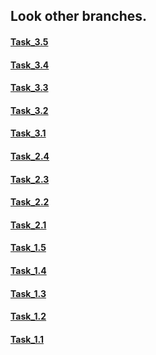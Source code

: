 ## Look other branches.
#### [Task_3.5](https://github.com/elgrenka/test-sozdavatel/tree/Task_3.5 "Task_3.5") <br>
#### [Task_3.4](https://github.com/elgrenka/test-sozdavatel/tree/Task_3.4 "Task_3.4") <br>
#### [Task_3.3](https://github.com/elgrenka/test-sozdavatel/tree/Task_3.3 "Task_3.3") <br>
#### [Task_3.2](https://github.com/elgrenka/test-sozdavatel/tree/Task_3.2 "Task_3.2") <br>
#### [Task_3.1](https://github.com/elgrenka/test-sozdavatel/tree/Task_3.1 "Task_3.1") <br>
#### [Task_2.4](https://github.com/elgrenka/test-sozdavatel/tree/Task_2.4 "Task_2.4") <br>
#### [Task_2.3](https://github.com/elgrenka/test-sozdavatel/tree/Task_2.3 "Task_2.3") <br>
#### [Task_2.2](https://github.com/elgrenka/test-sozdavatel/tree/Task_2.2 "Task_2.2") <br>
#### [Task_2.1](https://github.com/elgrenka/test-sozdavatel/tree/Task_2.1 "Task_2.1") <br>
#### [Task_1.5](https://github.com/elgrenka/test-sozdavatel/tree/Task_1.5 "Task_1.5") <br>
#### [Task_1.4](https://github.com/elgrenka/test-sozdavatel/tree/Task_1.4 "Task_1.4") <br>
#### [Task_1.3](https://github.com/elgrenka/test-sozdavatel/tree/Task_1.3 "Task_1.3") <br>
#### [Task_1.2](https://github.com/elgrenka/test-sozdavatel/tree/Task_1.2 "Task_1.2") <br>
#### [Task_1.1](https://github.com/elgrenka/test-sozdavatel/tree/Task_1.1 "Task_1.1") <br>
